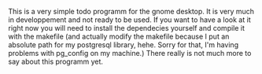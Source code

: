 This is a very simple todo programm for the gnome desktop. It is very much in developpement and not ready to be used. If you want to have a look at it
right now you will need to install the dependecies yourself and compile it with the makefile (and actually modify the makefile because I put an
absolute path for my postgresql library, hehe. Sorry for that, I'm having problems with pg_config on my machine.)
There really is not much more to say about this programm yet.
